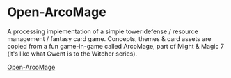 # Open-ArcoMage
A processing implementation of a simple tower defense / resource management / fantasy card game. Concepts, themes &amp; card assets are copied from a fun game-in-game called ArcoMage, part of Might &amp; Magic 7 (it's like what Gwent is to the Witcher series).

[Open-ArcoMage](http://i.imgur.com/t7ika1t.jpg)
